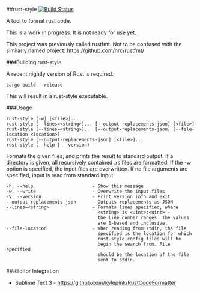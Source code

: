 ##rust-style [![Build Status](https://travis-ci.org/sp0/rust-style.svg)](https://travis-ci.org/sp0/rust-style)

A tool to format rust code.

This is a work in progress. It is not ready for use yet.

This project was previously called rustfmt. Not to be confused with the similarly named project: https://github.com/nrc/rustfmt/

###Building rust-style

A recent nightly version of Rust is required.

~~~
cargo build --release
~~~

This will result in a rust-style executable.

###Usage

~~~
rust-style [-w] [<file>]...
rust-style [--lines=<string>]... [--output-replacements-json] [<file>]
rust-style [--lines=<string>]... [--output-replacements-json] [--file-location <location>]
rust-style [--output-replacements-json] [<file>]...
rust-style (--help | --version)
~~~

Formats the given files, and prints the result to standard output.
If a directory is given, all recursively contained .rs files are formatted.
If the -w option is specified, the input files are overwritten.
If no file arguments are specified, input is read from standard input.

~~~
-h, --help                      - Show this message
-w, --write                     - Overwrite the input files
-V, --version                   - Print version info and exit
--output-replacements-json      - Outputs replacements as JSON
--lines=<string>                - Formats lines specified, where
                                  <string> is <uint>:<uint> -
                                  the line number ranges. The values
                                  are 1-based and inclusive.
--file-location                 - When reading from stdin, the file
                                  specified is the location for which
                                  rust-style config files will be
                                  begin the search from. File specified
                                  should be the location of the file 
                                  sent to stdin.
~~~

###Editor Integration
- Sublime Text 3 - https://github.com/kylepink/RustCodeFormatter
